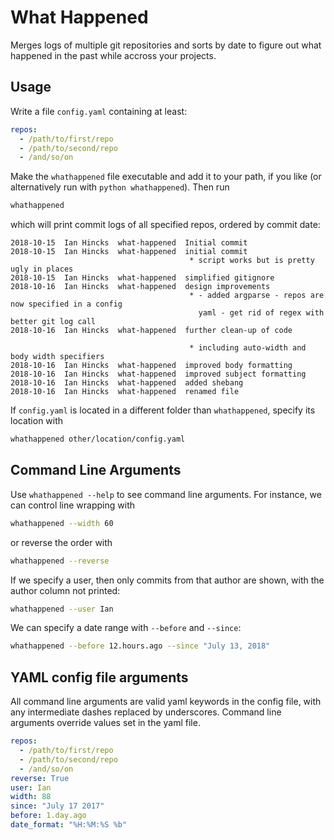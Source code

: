 # What Happened

Merges logs of multiple git repositories and sorts by date to figure out what happened in the past while accross your projects.

## Usage

Write a file `config.yaml` containing at least:
```yaml
repos:
  - /path/to/first/repo
  - /path/to/second/repo
  - /and/so/on
```

Make the `whathappened` file executable and add it to your path, if you like (or alternatively run with `python whathappened`). Then run
```bash
whathappened
```

which will print commit logs of all specified repos, ordered by commit date:

```
2018-10-15  Ian Hincks  what-happened  Initial commit
2018-10-15  Ian Hincks  what-happened  initial commit
                                        * script works but is pretty ugly in places
2018-10-15  Ian Hincks  what-happened  simplified gitignore
2018-10-16  Ian Hincks  what-happened  design improvements
                                        * - added argparse - repos are now specified in a config
                                          yaml - get rid of regex with better git log call
2018-10-16  Ian Hincks  what-happened  further clean-up of code

                                        * including auto-width and body width specifiers
2018-10-16  Ian Hincks  what-happened  improved body formatting
2018-10-16  Ian Hincks  what-happened  improved subject formatting
2018-10-16  Ian Hincks  what-happened  added shebang
2018-10-16  Ian Hincks  what-happened  renamed file
```

If `config.yaml` is located in a different folder than `whathappened`, specify its location with 
```bash
whathappened other/location/config.yaml
```

## Command Line Arguments

Use `whathappened --help` to see command line arguments.
For instance, we can control line wrapping with

```bash
whathappened --width 60
```

or reverse the order with 

```bash
whathappened --reverse
```

If we specify a user, then only commits from that author are shown, with the author column not printed:

```bash
whathappened --user Ian
```

We can specify a date range with `--before` and `--since`:

```bash
whathappened --before 12.hours.ago --since "July 13, 2018"
```

## YAML config file arguments

All command line arguments are valid yaml keywords in the config file, with any intermediate dashes replaced by underscores.
Command line arguments override values set in the yaml file.

```yaml
repos:
  - /path/to/first/repo
  - /path/to/second/repo
  - /and/so/on
reverse: True
user: Ian
width: 88
since: "July 17 2017"
before: 1.day.ago
date_format: "%H:%M:%S %b"
```
